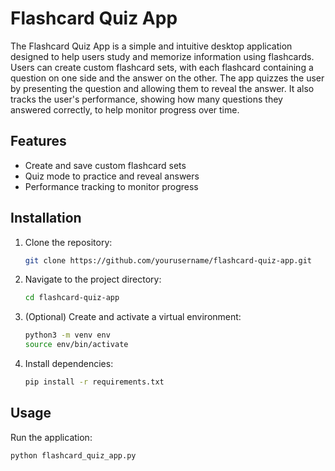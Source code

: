 # Flashcard Quiz App

The Flashcard Quiz App is a simple and intuitive desktop application designed to help users study and memorize information using flashcards. Users can create custom flashcard sets, with each flashcard containing a question on one side and the answer on the other. The app quizzes the user by presenting the question and allowing them to reveal the answer. It also tracks the user's performance, showing how many questions they answered correctly, to help monitor progress over time.

## Features

- Create and save custom flashcard sets
- Quiz mode to practice and reveal answers
- Performance tracking to monitor progress

## Installation

1. Clone the repository:
    ```sh
    git clone https://github.com/yourusername/flashcard-quiz-app.git
    ```
2. Navigate to the project directory:
    ```sh
    cd flashcard-quiz-app
    ```
3. (Optional) Create and activate a virtual environment:
    ```sh
    python3 -m venv env
    source env/bin/activate
    ```
4. Install dependencies:
    ```sh
    pip install -r requirements.txt
    ```

## Usage

Run the application:
```sh
python flashcard_quiz_app.py
